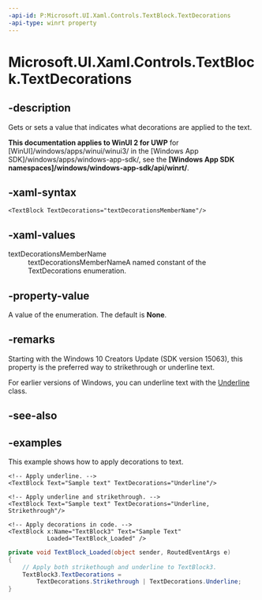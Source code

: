 ```yaml
---
-api-id: P:Microsoft.UI.Xaml.Controls.TextBlock.TextDecorations
-api-type: winrt property
---
```


<!-- Property syntax.
public TextDecorations TextDecorations { get;  set; }
-->

# Microsoft.UI.Xaml.Controls.TextBlock.TextDecorations

## -description

Gets or sets a value that indicates what decorations are applied to the text.

**This documentation applies to WinUI 2 for UWP** for [WinUI]/windows/apps/winui/winui3/ in the [Windows App SDK]/windows/apps/windows-app-sdk/, see the **[Windows App SDK namespaces]/windows/windows-app-sdk/api/winrt/**.

## -xaml-syntax

```xaml
<TextBlock TextDecorations="textDecorationsMemberName"/>
```

## -xaml-values

<dl><dt>textDecorationsMemberName</dt><dd>textDecorationsMemberNameA named constant of the TextDecorations enumeration.</dd>
</dl>

## -property-value

A value of the enumeration. The default is **None**.

## -remarks

Starting with the Windows 10 Creators Update (SDK version 15063), this property is the preferred way to strikethrough or underline text.

For earlier versions of Windows, you can underline text with the [Underline](../microsoft.ui.xaml.documents/underline.md) class.

## -see-also

## -examples

This example shows how to apply decorations to text.

```xaml
<!-- Apply underline. -->
<TextBlock Text="Sample text" TextDecorations="Underline"/>

<!-- Apply underline and strikethrough. -->
<TextBlock Text="Sample text" TextDecorations="Underline, Strikethrough"/>

<!-- Apply decorations in code. -->
<TextBlock x:Name="TextBlock3" Text="Sample Text"
           Loaded="TextBlock_Loaded" />
```

```csharp
private void TextBlock_Loaded(object sender, RoutedEventArgs e)
{
    // Apply both strikethough and underline to TextBlock3.
    TextBlock3.TextDecorations =
        TextDecorations.Strikethrough | TextDecorations.Underline;
}
```

